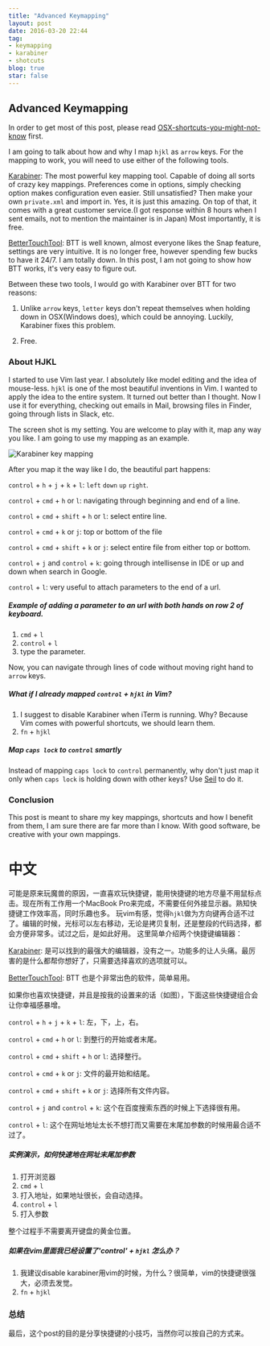 ```yaml
---
title: "Advanced Keymapping"
layout: post
date: 2016-03-20 22:44
tag:
- keymapping
- karabiner
- shotcuts
blog: true
star: false
---
```


## Advanced Keymapping

In order to get most of this post, please read [OSX-shortcuts-you-might-not-know](http://www.cyfyifanchen.com/osx-shortcuts/) first. 

I am going to talk about how and why I map `hjkl` as `arrow` keys. For the mapping to work, you will need to use either of the following tools. 

[Karabiner](https://pqrs.org/osx/karabiner/): The most powerful key mapping tool. Capable of doing all sorts of crazy key mappings. Preferences come in options,
simply checking option makes configuration even easier. Still unsatisfied? Then make your own `private.xml` and import in. Yes, it is just this amazing. On top of that, 
it comes with a great customer service.(I got response within 8 hours when I sent emails, not to mention the maintainer is in Japan) Most importantly, it is free.

[BetterTouchTool](https://www.boastr.net/): BTT is well known, almost everyone likes the Snap feature, settings are very intuitive. It is no longer free, however spending few bucks to have it 24/7.
I am totally down. In this post, I am not going to show how BTT works, it's very easy to figure out.

Between these two tools, I would go with Karabiner over BTT for two reasons:

1. Unlike `arrow` keys, `letter` keys don't repeat themselves when holding down in OSX(Windows does),
which could be annoying. Luckily, Karabiner fixes this problem.

2. Free.

### About HJKL

I started to use Vim last year. I absolutely like model editing and the idea of mouse-less. `hjkl` is one of the most beautiful inventions in Vim. 
I wanted to apply the idea to the entire system. It turned out better than I thought. Now I use it for everything, checking out emails in Mail, browsing files in Finder,
going through lists in Slack, etc. 

The screen shot is my setting. You are welcome to play with it, map any way you like. I am going to use my mapping as an example.

![Karabiner key mapping](http://www.cyfyifanchen.com/assets/images/karabiner-setting.jpg) 

After you map it the way like I do, the beautiful part happens:

`control` + `h` + `j` + `k` + `l`: `left` `down` `up` `right`.

`control` + `cmd` + `h` or `l`: navigating through beginning and end of a line.

`control` + `cmd` + `shift` + `h` or `l`: select entire line.

`control` + `cmd` + `k` or `j`: top or bottom of the file

`control` + `cmd` + `shift` + `k` or `j`: select entire file from either top or bottom.

`control` + `j` and `control` + `k`: going through intellisense in IDE or up and down when search in Google.

`control` + `l`: very useful to attach parameters to the end of a url.

##### Example of adding a parameter to an url with both hands on row 2 of keyboard.

1. `cmd` + `l` 
2. `control` + `l`
3. type the parameter.

Now, you can navigate through lines of code without moving right hand to `arrow` keys.


##### What if I already mapped `control` + `hjkl` in Vim?

1. I suggest to disable Karabiner when iTerm is running. Why? Because Vim comes with powerful shortcuts, we should learn them.
2. `fn` + `hjkl`


##### Map `caps lock` to `control` smartly

Instead of mapping `caps lock` to `control` permanently, why don't just map it only when `caps lock` is holding down with other keys?
Use [Seil](https://pqrs.org/osx/karabiner/seil.html.en) to do it.

### Conclusion 

This post is meant to share my key mappings, shortcuts and how I benefit from them, I am sure there are far more than I know.
With good software, be creative with your own mappings.

# 中文

可能是原来玩魔兽的原因，一直喜欢玩快捷键，能用快捷键的地方尽量不用鼠标点击。现在所有工作用一个MacBook Pro来完成，不需要任何外接显示器。熟知快捷键工作效率高，同时乐趣也多。
玩vim有感，觉得`hjkl`做为方向键再合适不过了。编辑的时候，光标可以左右移动，无论是拷贝复制，还是整段的代码选择，都会方便非常多。试过之后，是如此好用。
这里简单介绍两个快捷键编辑器：

[Karabiner](https://pqrs.org/osx/karabiner/): 是可以找到的最强大的编辑器，没有之一。功能多的让人头痛。最厉害的是什么都帮你想好了，只需要选择喜欢的选项就可以。

[BetterTouchTool](https://www.boastr.net/): BTT 也是个非常出色的软件，简单易用。

如果你也喜欢快捷键，并且是按我的设置来的话（如图），下面这些快捷键组合会让你幸福感暴增。

`control` + `h` + `j` + `k` + `l`: 左，下，上，右。

`control` + `cmd` + `h` or `l`: 到整行的开始或者末尾。

`control` + `cmd` + `shift` + `h` or `l`: 选择整行。

`control` + `cmd` + `k` or `j`: 文件的最开始和结尾。

`control` + `cmd` + `shift` + `k` or `j`: 选择所有文件内容。

`control` + `j` and `control` + `k`: 这个在百度搜索东西的时候上下选择很有用。

`control` + `l`: 这个在网址地址太长不想打而又需要在末尾加参数的时候用最合适不过了。

##### 实例演示，如何快速地在网址末尾加参数

1. 打开浏览器
2. `cmd` + `l` 
3. 打入地址，如果地址很长，会自动选择。
4. `control` + `l`
5. 打入参数

整个过程手不需要离开键盘的黄金位置。

##### 如果在vim里面我已经设置了'control' + `hjkl` 怎么办？

1. 我建议disable karabiner用vim的时候，为什么？很简单，vim的快捷键很强大，必须去发觉。
2. `fn` + `hjkl`

### 总结

最后，这个post的目的是分享快捷键的小技巧，当然你可以按自己的方式来。

